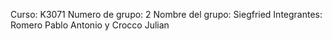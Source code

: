 Curso: K3071
Numero de grupo: 2
Nombre del grupo: Siegfried
Integrantes: Romero Pablo Antonio y Crocco Julian